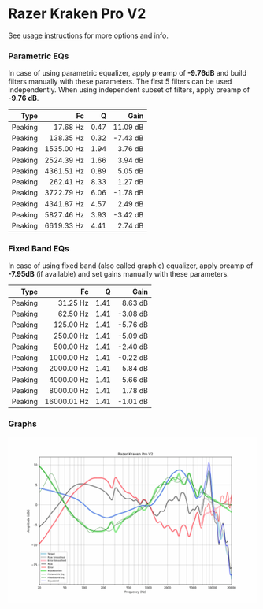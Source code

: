 # Razer Kraken Pro V2
See [usage instructions](https://github.com/jaakkopasanen/AutoEq#usage) for more options and info.

### Parametric EQs
In case of using parametric equalizer, apply preamp of **-9.76dB** and build filters manually
with these parameters. The first 5 filters can be used independently.
When using independent subset of filters, apply preamp of **-9.76 dB**.

| Type    | Fc         |    Q | Gain     |
|--------:|-----------:|-----:|---------:|
| Peaking | 17.68 Hz   | 0.47 | 11.09 dB |
| Peaking | 138.35 Hz  | 0.32 | -7.43 dB |
| Peaking | 1535.00 Hz | 1.94 | 3.76 dB  |
| Peaking | 2524.39 Hz | 1.66 | 3.94 dB  |
| Peaking | 4361.51 Hz | 0.89 | 5.05 dB  |
| Peaking | 262.41 Hz  | 8.33 | 1.27 dB  |
| Peaking | 3722.79 Hz | 6.06 | -1.78 dB |
| Peaking | 4341.87 Hz | 4.57 | 2.49 dB  |
| Peaking | 5827.46 Hz | 3.93 | -3.42 dB |
| Peaking | 6619.33 Hz | 4.41 | 2.74 dB  |

### Fixed Band EQs
In case of using fixed band (also called graphic) equalizer, apply preamp of **-7.95dB**
(if available) and set gains manually with these parameters.

| Type    | Fc          |    Q | Gain     |
|--------:|------------:|-----:|---------:|
| Peaking | 31.25 Hz    | 1.41 | 8.63 dB  |
| Peaking | 62.50 Hz    | 1.41 | -3.08 dB |
| Peaking | 125.00 Hz   | 1.41 | -5.76 dB |
| Peaking | 250.00 Hz   | 1.41 | -5.09 dB |
| Peaking | 500.00 Hz   | 1.41 | -2.40 dB |
| Peaking | 1000.00 Hz  | 1.41 | -0.22 dB |
| Peaking | 2000.00 Hz  | 1.41 | 5.84 dB  |
| Peaking | 4000.00 Hz  | 1.41 | 5.66 dB  |
| Peaking | 8000.00 Hz  | 1.41 | 1.78 dB  |
| Peaking | 16000.01 Hz | 1.41 | -1.01 dB |

### Graphs
![](./Razer%20Kraken%20Pro%20V2.png)